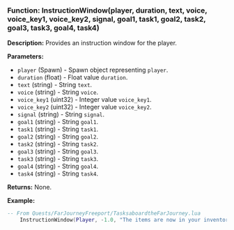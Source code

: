 ### Function: InstructionWindow(player, duration, text, voice, voice_key1, voice_key2, signal, goal1, task1, goal2, task2, goal3, task3, goal4, task4)

**Description:**
Provides an instruction window for the player.

**Parameters:**
- `player` (Spawn) - Spawn object representing `player`.
- `duration` (float) - Float value `duration`.
- `text` (string) - String `text`.
- `voice` (string) - String `voice`.
- `voice_key1` (uint32) - Integer value `voice_key1`.
- `voice_key2` (uint32) - Integer value `voice_key2`.
- `signal` (string) - String `signal`.
- `goal1` (string) - String `goal1`.
- `task1` (string) - String `task1`.
- `goal2` (string) - String `goal2`.
- `task2` (string) - String `task2`.
- `goal3` (string) - String `goal3`.
- `task3` (string) - String `task3`.
- `goal4` (string) - String `goal4`.
- `task4` (string) - String `task4`.

**Returns:** None.

**Example:**

```lua
-- From Quests/FarJourneyFreeport/TasksaboardtheFarJourney.lua
	InstructionWindow(Player, -1.0, "The items are now in your inventory.", "voiceover/english/narrator/boat_06p_tutorial02/narrator_014_eaa89ef7.mp3", 361706387, 1106127199, "tutorial_stage_18", "", "continue")		
```
